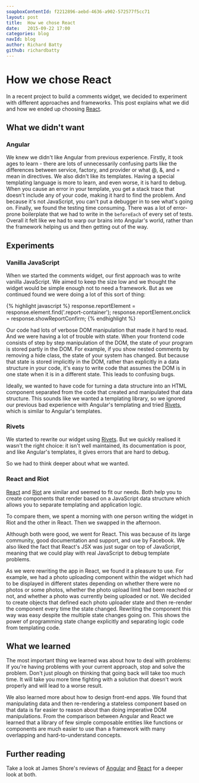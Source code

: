 ```yaml
---
soapboxContentId: f2212896-aebd-4636-a902-572577f5cc71
layout: post
title:  How we chose React
date:   2015-09-22 17:00
categories: blog
navId: blog
author: Richard Batty
github: richardbatty
---
```



# How we chose React

In a recent project to build a comments widget, we decided to experiment with different approaches and frameworks. This post explains what we did and how we ended up choosing [React](https://facebook.github.io/react/).

## What we didn't want

### Angular

We knew we didn't like Angular from previous experience. Firstly, it took ages to learn - there are lots of unnecessarily confusing parts like the differences between service, factory, and provider or what @, &, and = mean in directives. We also didn't like its templates. Having a special templating language is more to learn, and even worse, it is hard to debug. When you cause an error in your template, you get a stack trace that doesn't include any of your code, making it hard to find the problem. And because it's not JavaScript, you can't put a debugger in to see what's going on. Finally, we found the testing time consuming. There was a lot of error-prone boilerplate that we had to write in the `beforeEach` of every set of tests. Overall it felt like we had to warp our brains into Angular's world, rather than the framework helping us and then getting out of the way.

## Experiments

### Vanilla JavaScript

When we started the comments widget, our first approach was to write vanilla JavaScript. We aimed to keep the size low and we thought the widget would be simple enough not to need a framework. But as we continued found we were doing a lot of this sort of thing:

{% highlight javascript %}
response.reportElement = response.element.find('.report-container');
response.reportElement.onclick = response.showReportConfirm;
{% endhighlight %}

Our code had lots of verbose DOM manipulation that made it hard to read. And we were having a lot of trouble with state. When your frontend code consists of step by step manipulation of the DOM, the state of your program is stored partly in the DOM. For example, if you show nested comments by removing a hide class, the state of your system has changed. But because that state is stored implicitly in the DOM, rather than explicitly in a data structure in your code, it's easy to write code that assumes the DOM is in one state when it is in a different state. This leads to confusing bugs.

Ideally, we wanted to have code for turning a data structure into an HTML component separated from the code that created and manipulated that data structure. This sounds like we wanted a templating library, so we ignored our previous bad experience with Angular's templating and tried [Rivets](https://github.com/mikeric/rivets), which is similar to Angular's templates.

### Rivets

We started to rewrite our widget using [Rivets](https://github.com/mikeric/rivets). But we quickly realised it wasn't the right choice: it isn't well maintained, its documentation is poor, and like Angular's templates, it gives errors that are hard to debug.

So we had to think deeper about what we wanted.

### React and Riot

[React](https://facebook.github.io/react/) and [Riot](http://riotjs.com/) are similar and seemed to fit our needs. Both help you to create components that render based on a JavaScript data structure which allows you to separate templating and application logic.

To compare them, we spent a morning with one person writing the widget in Riot and the other in React. Then we swapped in the afternoon.

Although both were good, we went for React. This was because of its large community, good documentation and support, and use by Facebook. We also liked the fact that React's JSX was just sugar on top of JavaScript, meaning that we could play with real JavaScript to debug template problems.

As we were rewriting the app in React, we found it a pleasure to use. For example, we had a photo uploading component within the widget which had to be displayed in different states depending on whether there were no photos or some photos, whether the photo upload limit had been reached or not, and whether a photo was currently being uploaded or not. We decided to create objects that defined each photo uploader state and then re-render the component every time the state changed. Rewriting the component this way was easy despite the multiple state changes going on. This shows the power of programming state change explicitly and separating logic code from templating code.

## What we learned

The most important thing we learned was about how to deal with problems: If you're having problems with your current approach, stop and solve the problem. Don't just plough on thinking that going back will take too much time. It will take you more time fighting with a solution that doesn't work properly and will lead to a worse result.

We also learned more about how to design front-end apps. We found that manipulating data and then re-rendering a stateless component based on that data is far easier to reason about than doing imperative DOM manipulations. From the comparison between Angular and React we learned that a library of few simple composable entities like functions or components are much easier to use than a framework with many overlapping and hard-to-understand concepts.

## Further reading

Take a look at James Shore's reviews of [Angular](http://www.letscodejavascript.com/v3/blog/2015/01/angular_review) and [React](http://www.letscodejavascript.com/v3/blog/2014/09/react_review) for a deeper look at both.
